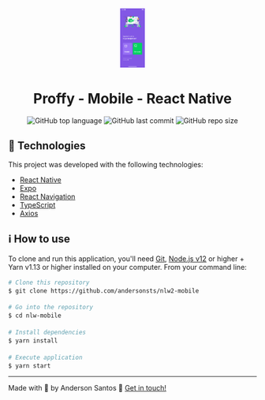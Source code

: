 <h1 align="center">
    <img alt="Application Screenshots" width="50" height="120" src="./screenshots/mobile.png" />
    <br />
    <h1 align="center"> Proffy - Mobile - React Native</h1>
</h1>

<!-- <h4 align="center">
  :partly_sunny:
</h4> -->

<p align="center">
  <img alt="GitHub top language" src="https://img.shields.io/github/languages/top/andersonsts/nlw2-mobile">

  <!-- <img alt="GitHub language count" src="https://img.shields.io/github/languages/count/andersonsts/nasa-insight-react"> -->

  <img alt="GitHub last commit" src="https://img.shields.io/github/last-commit/andersonsts/nlw2-mobile">

  <img alt="GitHub repo size" src="https://img.shields.io/github/repo-size/andersonsts/nlw2-mobile">

  <!-- <img alt="Repository issues" src="https://img.shields.io/github/issues/andersonsts/nasa-insight-react"> -->
</p>

<!-- <p align="center">
  <a href="#rocket-tecnologias">Technologies</a>&nbsp;&nbsp;&nbsp;|&nbsp;&nbsp;&nbsp;
  <!-- <a href="#bookmark_tabs-requisitos">Requisitos</a>&nbsp;&nbsp;&nbsp;|&nbsp;&nbsp;&nbsp;
  <a href="#information_source-executar">Executar</a>
</p> -->

<!-- ![App Screenshot](https://res.cloudinary.com/andersonsts/image/upload/v1584553766/home_knmthv.png)

![App Screenshot2](https://res.cloudinary.com/andersonsts/image/upload/v1584553766/info_p8kwls.png) -->

## :rocket: Technologies

This project was developed with the following technologies:

-  [React Native](https://reactnative.dev/)
-  [Expo](https://expo.io/)
-  [React Navigation](https://reactnavigation.org/)
-  [TypeScript](https://www.typescriptlang.org/)
-  [Axios](https://github.com/axios/axios)

<!-- ## :bookmark_tabs: Requisitos
Essa aplicação consome os dados fornecidos pela [API Nasa insight](https://github.com/andersonsts/api-nasa-insight). Você deve rodar essa API antes de executar a aplicação -->

## :information_source: How to use

To clone and run this application, you'll need [Git](https://git-scm.com), [Node.js v12][nodejs] or higher + Yarn v1.13 or higher installed on your computer. From your command line:

```bash
# Clone this repository
$ git clone https://github.com/andersonsts/nlw2-mobile

# Go into the repository
$ cd nlw-mobile

# Install dependencies
$ yarn install

# Execute application
$ yarn start
```

---

Made with :purple_heart: by Anderson Santos :wave: [Get in touch!](https://www.linkedin.com/in/andersonst-dev)


[nodejs]: https://nodejs.org/
[yarn]: https://yarnpkg.com/
[vc]: https://code.visualstudio.com/
[vceditconfig]: https://marketplace.visualstudio.com/items?itemName=EditorConfig.EditorConfig
[vceslint]: https://marketplace.visualstudio.com/items?itemName=dbaeumer.vscode-eslint
